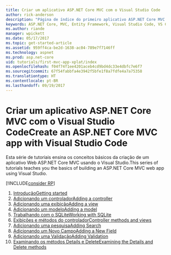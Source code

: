 ```yaml
---
title: Criar um aplicativo ASP.NET Core MVC com o Visual Studio Code
author: rick-anderson
description: "Página de índice do primeiro aplicativo ASP.NET Core MVC com o Visual Studio Code"
keywords: ASP.NET Core, MVC, Entity Framework, Visual Studio Code, VS Code
ms.author: riande
manager: wpickett
ms.date: 05/17/2017
ms.topic: get-started-article
ms.assetid: 959ff4ca-be2d-1638-ac04-789e7f7146ff
ms.technology: aspnet
ms.prod: asp.net-core
uid: tutorials/first-mvc-app-xplat/index
ms.openlocfilehash: f04f74f1ee4201aceb4cd9bd4dc33e4dbfc7e6f7
ms.sourcegitcommit: 67f54fabbfa4e3942f5bfe1f8a7fdfe4a7a75358
ms.translationtype: HT
ms.contentlocale: pt-BR
ms.lasthandoff: 09/19/2017
---
```

# <a name="create-an-aspnet-core-mvc-app-with-visual-studio-code"></a><span data-ttu-id="1c461-104">Criar um aplicativo ASP.NET Core MVC com o Visual Studio Code</span><span class="sxs-lookup"><span data-stu-id="1c461-104">Create an ASP.NET Core MVC app with Visual Studio Code</span></span>

<span data-ttu-id="1c461-105">Esta série de tutoriais ensina os conceitos básicos da criação de um aplicativo Web ASP.NET Core MVC usando o Visual Studio.</span><span class="sxs-lookup"><span data-stu-id="1c461-105">This series of tutorials teaches you the basics of building an ASP.NET Core MVC web app using Visual Studio.</span></span> 

[!INCLUDE[consider RP](../../includes/razor.md)]

1. [<span data-ttu-id="1c461-106">Introdução</span><span class="sxs-lookup"><span data-stu-id="1c461-106">Getting started</span></span>](start-mvc.md)
2. [<span data-ttu-id="1c461-107">Adicionando um controlador</span><span class="sxs-lookup"><span data-stu-id="1c461-107">Adding a controller</span></span>](adding-controller.md)
3. [<span data-ttu-id="1c461-108">Adicionando uma exibição</span><span class="sxs-lookup"><span data-stu-id="1c461-108">Adding a view</span></span>](adding-view.md)
4. [<span data-ttu-id="1c461-109">Adicionando um modelo</span><span class="sxs-lookup"><span data-stu-id="1c461-109">Adding a model</span></span>](adding-model.md)
5. [<span data-ttu-id="1c461-110">Trabalhando com o SQLite</span><span class="sxs-lookup"><span data-stu-id="1c461-110">Working with SQLite</span></span>](working-with-sql.md)
6. [<span data-ttu-id="1c461-111">Exibições e métodos do controlador</span><span class="sxs-lookup"><span data-stu-id="1c461-111">Controller methods and views</span></span>](controller-methods-views.md)
7. [<span data-ttu-id="1c461-112">Adicionando uma pesquisa</span><span class="sxs-lookup"><span data-stu-id="1c461-112">Adding Search</span></span>](search.md)
8. [<span data-ttu-id="1c461-113">Adicionando um Novo Campo</span><span class="sxs-lookup"><span data-stu-id="1c461-113">Adding a New Field</span></span>](new-field.md)
9. [<span data-ttu-id="1c461-114">Adicionando uma Validação</span><span class="sxs-lookup"><span data-stu-id="1c461-114">Adding Validation</span></span>](validation.md)
10. [<span data-ttu-id="1c461-115">Examinando os métodos Details e Delete</span><span class="sxs-lookup"><span data-stu-id="1c461-115">Examining the Details and Delete methods</span></span>](xref:tutorials/first-mvc-app/details)
